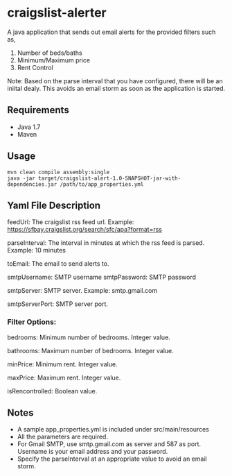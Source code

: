 # craigslist-alerter

A java application that sends out email alerts for the provided filters such as,

1. Number of beds/baths
2. Minimum/Maximum price
3. Rent Control

Note: Based on the parse interval that you have configured, there will be an iniital dealy. This avoids an email storm
as soon as the application is started.

## Requirements
* Java 1.7
* Maven

## Usage
```
mvn clean compile assembly:single
java -jar target/craigslist-alert-1.0-SNAPSHOT-jar-with-dependencies.jar /path/to/app_properties.yml
```

## Yaml File Description
feedUrl: The craigslist rss feed url.
Example: https://sfbay.craigslist.org/search/sfc/apa?format=rss

parseInterval: The interval in minutes at which the rss feed is parsed. 
Example: 10 minutes

toEmail: The email to send alerts to.

smtpUsername: SMTP username
smtpPassword: SMTP password

smtpServer: SMTP server.
Example: smtp.gmail.com

smtpServerPort: SMTP server port.

### Filter Options:

bedrooms: Minimum number of bedrooms. Integer value.

bathrooms: Maximum number of bedrooms. Integer value.

minPrice: Minimum rent. Integer value.

maxPrice: Maximum rent. Integer value.

isRencontrolled: Boolean value.

## Notes
* A sample app_properties.yml is included under src/main/resources
* All the parameters are required.
* For Gmail SMTP, use smtp.gmail.com as server and 587 as port. Username is your email address and your password.
* Specify the parseInterval at an appropriate value to avoid an email storm.



